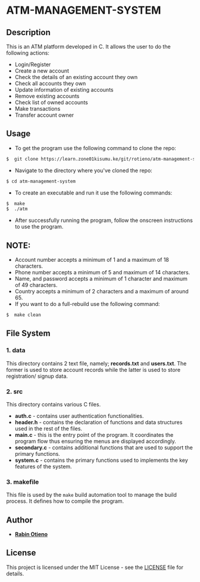 # ATM-MANAGEMENT-SYSTEM


## Description

This is an ATM platform developed in C. It allows the user to do the following actions:
*   Login/Register
*   Create a new account
*   Check the details of an existing account they own
*   Check all accounts they own
*   Update information of existing accounts
*   Remove existing accounts
*   Check list of owned accounts
*   Make transactions
*   Transfer account owner

## Usage

* To get the program use the following command to clone the repo:
```bash
$  git clone https://learn.zone01kisumu.ke/git/rotieno/atm-management-system.git
```

* Navigate to the directory where you've cloned the repo:
```bash
$ cd atm-management-system
``` 

* To create an executable and run it use the following commands:
```bash
$  make
$  ./atm
```

* After successfully running the program, follow the onscreen instructions to use the program.
## NOTE: ## 
* Account number accepts a minimum of 1 and a maximum of 18 characters.
* Phone number accepts a minimum of 5 and maximum of 14 characters.
* Name, and password accepts a minimum of 1 character and maximum of 49 characters.
* Country accepts a minimum of 2 characters and a maximum of around 65.
* If you want to do a full-rebuild use the following command:
```bash
$  make clean
```

## File System

###  1. data
 This directory contains 2 text file, namely; **records.txt** and **users.txt**. The former is used to store account records while the latter is used to store registration/ signup data. 

 ### 2. src
 This directory contains various C files.
 * **auth.c** - contains user authentication functionalities.
 * **header.h** - contains the declaration of functions and data structures used in the rest of the files.
 * **main.c** - this is the entry point of the program. It coordinates the program flow thus ensuring the menus are displayed accordingly.
 * **secondary.c** - contains additional functions that are used to support the primary functions.
 * **system.c** - contains the primary functions used to implements the key features of the system.

### 3. makefile
This file is used by the `make` build automation tool to manage the build process. It defines how to compile the program.

## Author


* **[Rabin Otieno](https://github.com/Rabinnnn)**

## License

This project is licensed under the MIT License - see the [LICENSE](LICENSE) file for details.
